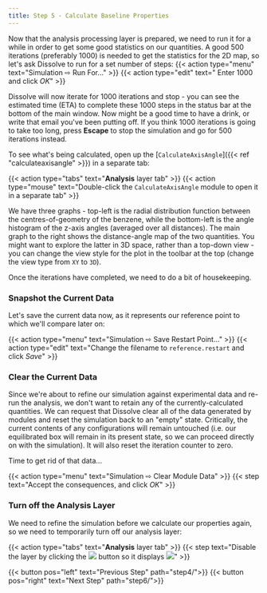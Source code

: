 ```yaml
---
title: Step 5 - Calculate Baseline Properties
---
```



Now that the analysis processing layer is prepared, we need to run it for a while in order to get some good statistics on our quantities. A good 500 iterations  (preferably 1000) is needed to get the statistics for the 2D map, so let's ask Dissolve to run for a set number of steps:
{{< action type="menu" text="Simulation &#8680; Run For..." >}}
{{< action type="edit" text=" Enter 1000 and click _OK_" >}}


Dissolve will now iterate for 1000 iterations and stop - you can see the estimated time (ETA) to complete these 1000 steps in the status bar at the bottom of the main window. Now might be a good time to have a drink, or write that email you've been putting off. If you think 1000 iterations is going to take too long, press **Escape** to stop the simulation and go for 500 iterations instead.

To see what's being calculated, open up the [`CalculateAxisAngle`]({{< ref "calculateaxisangle" >}}) in a separate tab:

{{< action type="tabs" text="**Analysis** layer tab" >}}
{{< action type="mouse" text="Double-click the `CalculateAxisAngle` module to open it in a separate tab" >}}

We have three graphs - top-left is the radial distribution function between the centres-of-geometry of the benzene, while the bottom-left is the angle histogram of the z-axis angles (averaged over all distances). The main graph to the right shows the distance-angle map of the two quantities. You might want to explore the latter in 3D space, rather than a top-down view - you can change the view style for the plot in the toolbar at the top (change the view type from `XY` to `3D`).

Once the iterations have completed, we need to do a bit of housekeeping.

### Snapshot the Current Data

Let's save the current data now, as it represents our reference point to which we'll compare later on:

{{< action type="menu" text="Simulation &#8680; Save Restart Point..." >}}
{{< action type="edit" text="Change the filename to `reference.restart` and click _Save_" >}}


### Clear the Current Data

Since we're about to refine our simulation against experimental data and re-run the analysis, we don't want to retain any of the currently-calculated quantities. We can request that Dissolve clear all of the data generated by modules and reset the simulation back to an "empty" state. Critically, the current contents of any configurations will remain untouched (i.e. our equilibrated box will remain in its present state, so we can proceed directly on with the simulation). It will also reset the iteration counter to zero.

Time to get rid of that data...

{{< action type="menu" text="Simulation &#8680; Clear Module Data" >}}
{{< step text="Accept the consequences, and click _OK_" >}}

### Turn off the Analysis Layer

We need to refine the simulation before we calculate our properties again, so we need to temporarily turn off our analysis layer:

{{< action type="tabs" text="**Analysis** layer tab" >}}
{{< step text="Disable the layer by clicking the ![](/img/slider-on.png) button so it displays ![](/img/slider-off.png)" >}}


{{< button pos="left" text="Previous Step" path="step4/">}}
{{< button pos="right" text="Next Step" path="step6/">}}
